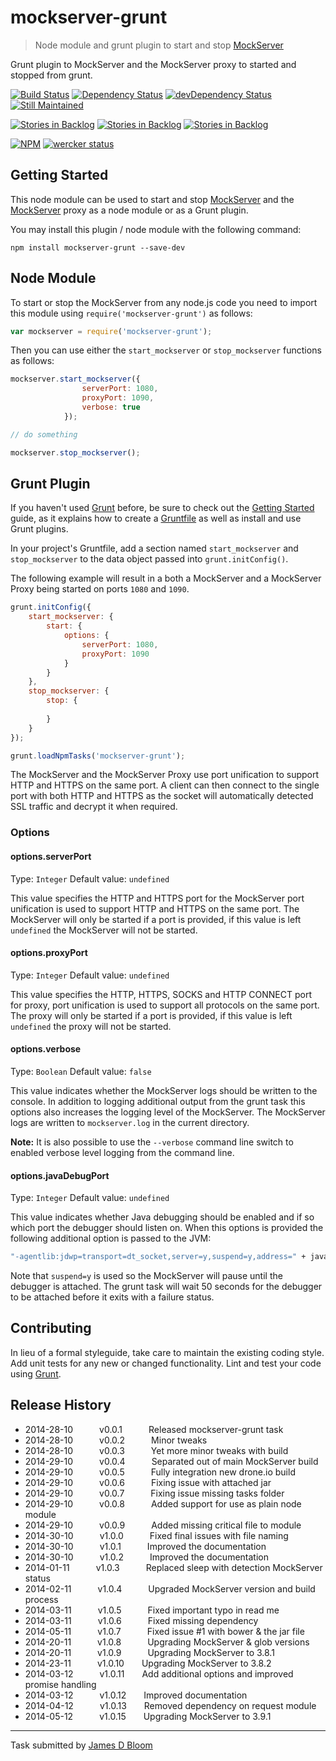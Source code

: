 # mockserver-grunt 

> Node module and grunt plugin to start and stop [MockServer](http://mock-server.com/)

Grunt plugin to MockServer and the MockServer proxy to started and stopped from grunt.

[![Build Status](https://drone.io/github.com/jamesdbloom/mockserver-grunt/status.png)](https://drone.io/github.com/jamesdbloom/mockserver-grunt/latest) [![Dependency Status](https://david-dm.org/jamesdbloom/mockserver-grunt.png)](https://david-dm.org/jamesdbloom/mockserver-grunt) [![devDependency Status](https://david-dm.org/jamesdbloom/mockserver-grunt/dev-status.png)](https://david-dm.org/jamesdbloom/mockserver-grunt#info=devDependencies)
[![Still Maintained](http://stillmaintained.com/jamesdbloom/mockserver.png)](http://stillmaintained.com/jamesdbloom/mockserver) 


[![Stories in Backlog](https://badge.waffle.io/jamesdbloom/mockserver.png?label=proposal&title=Proposals)](https://waffle.io/jamesdbloom/mockserver) [![Stories in Backlog](https://badge.waffle.io/jamesdbloom/mockserver.png?label=ready&title=Ready)](https://waffle.io/jamesdbloom/mockserver) [![Stories in Backlog](https://badge.waffle.io/jamesdbloom/mockserver.png?label=in%20progress&title=In%20Progress)](https://waffle.io/jamesdbloom/mockserver)


[![NPM](https://nodei.co/npm/mockserver-grunt.png?downloads=true&stars=true)](https://nodei.co/npm/mockserver-grunt/) [![wercker status](https://app.wercker.com/status/762222be73287acc5013d8b186aacc5c/m "wercker status")](https://app.wercker.com/project/bykey/762222be73287acc5013d8b186aacc5c)

## Getting Started
This node module can be used to start and stop [MockServer](http://mock-server.com/) and the [MockServer](http://mock-server.com/) proxy as a node module or as a Grunt plugin.

You may install this plugin / node module with the following command:

```shell
npm install mockserver-grunt --save-dev
```

## Node Module

To start or stop the MockServer from any node.js code you need to import this module using `require('mockserver-grunt')` as follows:

```js
var mockserver = require('mockserver-grunt');
```

Then you can use either the `start_mockserver` or `stop_mockserver` functions as follows:

```js
mockserver.start_mockserver({
                serverPort: 1080,
                proxyPort: 1090,
                verbose: true
            });

// do something

mockserver.stop_mockserver();
```

## Grunt Plugin

If you haven't used [Grunt](http://gruntjs.com/) before, be sure to check out the [Getting Started](http://gruntjs.com/getting-started) guide, as it explains how to create a [Gruntfile](http://gruntjs.com/sample-gruntfile) as well as install and use Grunt plugins.

In your project's Gruntfile, add a section named `start_mockserver` and `stop_mockserver` to the data object passed into `grunt.initConfig()`.

The following example will result in a both a MockServer and a MockServer Proxy being started on ports `1080` and `1090`.   

```js
grunt.initConfig({
    start_mockserver: {
        start: {
            options: {
                serverPort: 1080,
                proxyPort: 1090
            }
        }
    },
    stop_mockserver: {
        stop: {
    
        }
    }
});

grunt.loadNpmTasks('mockserver-grunt');
```

The MockServer and the MockServer Proxy use port unification to support HTTP and HTTPS on the same port.  A client can then connect to the single port with both HTTP and HTTPS as the socket will automatically detected SSL traffic and decrypt it when required. 

### Options

#### options.serverPort
Type: `Integer`
Default value: `undefined`

This value specifies the HTTP and HTTPS port for the MockServer port unification is used to support HTTP and HTTPS on the same port.  The MockServer will only be started if a port is provided, if this value is left `undefined` the MockServer will not be started.

#### options.proxyPort
Type: `Integer`
Default value: `undefined`

This value specifies the HTTP, HTTPS, SOCKS and HTTP CONNECT port for proxy, port unification is used to support all protocols on the same port.  The proxy will only be started if a port is provided, if this value is left `undefined` the proxy will not be started.

#### options.verbose
Type: `Boolean`
Default value: `false`

This value indicates whether the MockServer logs should be written to the console.  In addition to logging additional output from the grunt task this options also increases the logging level of the MockServer. The MockServer logs are written to ```mockserver.log``` in the current directory.  

**Note:** It is also possible to use the ```--verbose``` command line switch to enabled verbose level logging from the command line.

#### options.javaDebugPort
Type: `Integer`
Default value: `undefined`

This value indicates whether Java debugging should be enabled and if so which port the debugger should listen on.  When this options is provided the following additional option is passed to the JVM:
 
```bash
"-agentlib:jdwp=transport=dt_socket,server=y,suspend=y,address=" + javaDebugPort
```  

Note that `suspend=y` is used so the MockServer will pause until the debugger is attached.  The grunt task will wait 50 seconds for the debugger to be attached before it exits with a failure status.  

## Contributing
In lieu of a formal styleguide, take care to maintain the existing coding style. Add unit tests for any new or changed functionality. Lint and test your code using [Grunt](http://gruntjs.com/).

## Release History
 * 2014-28-10   v0.0.1   Released mockserver-grunt task
 * 2014-28-10   v0.0.2   Minor tweaks
 * 2014-28-10   v0.0.3   Yet more minor tweaks with build
 * 2014-29-10   v0.0.4   Separated out of main MockServer build
 * 2014-29-10   v0.0.5   Fully integration new drone.io build
 * 2014-29-10   v0.0.6   Fixing issue with attached jar
 * 2014-29-10   v0.0.7   Fixing issue missing tasks folder
 * 2014-29-10   v0.0.8   Added support for use as plain node module
 * 2014-29-10   v0.0.9   Added missing critical file to module
 * 2014-30-10   v1.0.0   Fixed final issues with file naming
 * 2014-30-10   v1.0.1   Improved the documentation
 * 2014-30-10   v1.0.2   Improved the documentation
 * 2014-01-11   v1.0.3   Replaced sleep with detection MockServer status
 * 2014-02-11   v1.0.4   Upgraded MockServer version and build process
 * 2014-03-11   v1.0.5   Fixed important typo in read me
 * 2014-03-11   v1.0.6   Fixed missing dependency
 * 2014-05-11   v1.0.7   Fixed issue #1 with bower & the jar file
 * 2014-20-11   v1.0.8   Upgrading MockServer & glob versions
 * 2014-20-11   v1.0.9   Upgrading MockServer to 3.8.1
 * 2014-23-11   v1.0.10  Upgrading MockServer to 3.8.2
 * 2014-03-12   v1.0.11  Add additional options and improved promise handling
 * 2014-03-12   v1.0.12  Improved documentation
 * 2014-04-12   v1.0.13  Removed dependency on request module
 * 2014-05-12   v1.0.15  Upgrading MockServer to 3.9.1

---

Task submitted by [James D Bloom](http://blog.jamesdbloom.com)
